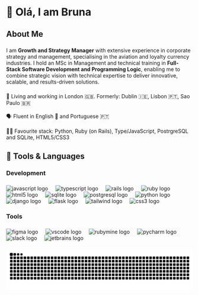 <h1 align="left">👋 Olá, I am Bruna</h1>

###

<h2 align="left">About Me</h2>

###

<p align="left">I am <b>Growth and Strategy Manager</b> with extensive experience in corporate strategy and management, specialising in the aviation and loyalty currency industries. I hold an MSc in Management and technical training in <b>Full-Stack Software Development and Programming Logic</b>, enabling me to combine strategic vision with technical expertise to deliver innovative, scalable, and results-driven solutions.</p>

###

<p align="left">📍 Living and working in London 🇬🇧. Formerly: Dublin 🇮🇪, Lisbon 🇵🇹, Sao Paulo 🇧🇷<br><br>🗣️ Fluent in English 🏴󠁧󠁢󠁥󠁮󠁧󠁿 and Portuguese 🇵🇹<br><br>👩‍💻 Favourite stack: Python, Ruby (on Rails), Type/JavaScript, PostrgreSQL and SQLite, HTML5/CSS3</p>

###

<h2 align="left">🔨 Tools & Languages</h2>

###

<h3 align="left">Development</h3>

###

<div align="left">
  <img src="https://cdn.jsdelivr.net/gh/devicons/devicon/icons/javascript/javascript-original.svg" height="40" alt="javascript logo" />
  <img width="12" />
  <img src="https://cdn.jsdelivr.net/gh/devicons/devicon/icons/typescript/typescript-original.svg" height="40" alt="typescript logo" />
  <img width="12" />
  <img src="https://cdn.jsdelivr.net/gh/devicons/devicon/icons/rails/rails-original-wordmark.svg" height="40" alt="rails logo" />
  <img width="12" />
  <img src="https://cdn.jsdelivr.net/gh/devicons/devicon/icons/ruby/ruby-original.svg" height="40" alt="ruby logo" />
  <img width="12" />
  <img src="https://cdn.jsdelivr.net/gh/devicons/devicon/icons/html5/html5-original.svg" height="40" alt="html5 logo" />
  <img width="12" />
  <img src="https://cdn.jsdelivr.net/gh/devicons/devicon/icons/sqlite/sqlite-original.svg" height="40" alt="sqlite logo" />
  <img width="12" />
  <img src="https://cdn.jsdelivr.net/gh/devicons/devicon/icons/postgresql/postgresql-original.svg" height="40" alt="postgresql logo" />
  <img width="12" />
  <img src="https://cdn.jsdelivr.net/gh/devicons/devicon/icons/python/python-original.svg" height="40" alt="python logo" />
  <img width="12" />
  <img src="https://cdn.jsdelivr.net/gh/devicons/devicon/icons/django/django-plain.svg" height="40" alt="django logo" />
  <img width="12" />
  <img src="https://cdn.jsdelivr.net/gh/devicons/devicon/icons/flask/flask-original.svg" height="40" alt="flask logo" />
  <img width="12" />
  <img src="https://cdn.jsdelivr.net/gh/devicons/devicon/icons/tailwindcss/tailwindcss-original.svg" height="40" alt="tailwind logo" />
  <img width="12" />
  <img src="https://cdn.jsdelivr.net/gh/devicons/devicon/icons/css3/css3-original.svg" height="40" alt="css3 logo" />
</div>

###

<h3 align="left">Tools</h3>

###

<div align="left">
  <img src="https://cdn.jsdelivr.net/gh/devicons/devicon/icons/figma/figma-original.svg" height="40" alt="figma logo" />
  <img width="12" />
  <img src="https://cdn.jsdelivr.net/gh/devicons/devicon/icons/vscode/vscode-original.svg" height="40" alt="vscode logo" />
  <img width="12" />
  <img src="https://cdn.jsdelivr.net/gh/devicons/devicon/icons/rubymine/rubymine-original.svg" height="40" alt="rubymine logo" />
  <img width="12" />
  <img src="https://cdn.jsdelivr.net/gh/devicons/devicon/icons/pycharm/pycharm-original.svg" height="40" alt="pycharm logo" />
  <img width="12" />
  <img src="https://cdn.jsdelivr.net/gh/devicons/devicon/icons/slack/slack-original.svg" height="40" alt="slack logo" />
  <img width="12" />
  <img src="https://cdn.jsdelivr.net/gh/devicons/devicon/icons/jetbrains/jetbrains-original.svg" height="40" alt="jetbrains logo" />
</div>

###

<picture>
  <source media="(prefers-color-scheme: dark)" srcset="https://raw.githubusercontent.com/brusdo/brusdo/output/github-snake-dark.svg" />
  <source media="(prefers-color-scheme: light)" srcset="https://raw.githubusercontent.com/brusdo/brusdo/output/github-snake.svg" />
  <img alt="github-snake" src="https://raw.githubusercontent.com/brusdo/brusdo/output/github-snake.svg" />
</picture>

###
